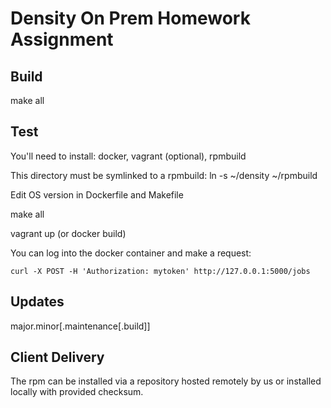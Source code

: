 # Density On Prem Homework Assignment

## Build
make all
## Test
You'll need to install: docker, vagrant (optional), rpmbuild

This directory must be symlinked to a rpmbuild:
ln -s ~/density ~/rpmbuild

Edit OS version in Dockerfile and Makefile


make all

vagrant up (or docker build)

You can log into the docker container and make a request:
```
curl -X POST -H 'Authorization: mytoken' http://127.0.0.1:5000/jobs
```
## Updates
major.minor[.maintenance[.build]]

## Client Delivery
The rpm can be installed via a repository hosted remotely by us or installed locally with provided checksum.

